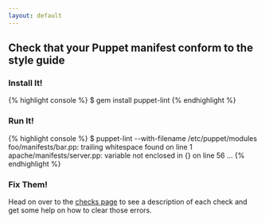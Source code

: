 ```yaml
---
layout: default
---
```


## Check that your Puppet manifest conform to the style guide

### Install It!

{% highlight console %}
$ gem install puppet-lint
{% endhighlight %}

### Run It!

{% highlight console %}
$ puppet-lint --with-filename /etc/puppet/modules
foo/manifests/bar.pp: trailing whitespace found on line 1
apache/manifests/server.pp: variable not enclosed in {} on line 56
...
{% endhighlight %}

### Fix Them!

Head on over to the [checks page](/checks/) to see a description of each check
and get some help on how to clear those errors.
